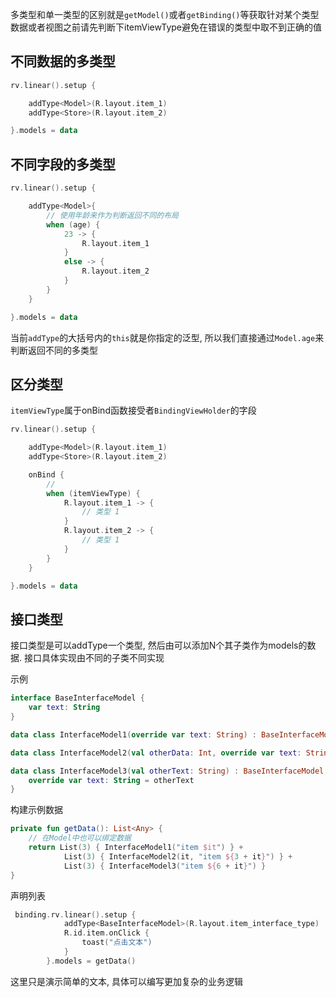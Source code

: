 多类型和单一类型的区别就是`getModel()`或者`getBinding()`等获取针对某个类型数据或者视图之前请先判断下itemViewType避免在错误的类型中取不到正确的值

## 不同数据的多类型

```kotlin
rv.linear().setup {

    addType<Model>(R.layout.item_1)
    addType<Store>(R.layout.item_2)

}.models = data
```



## 不同字段的多类型

```kotlin
rv.linear().setup {

    addType<Model>{
        // 使用年龄来作为判断返回不同的布局
        when (age) {
            23 -> {
                R.layout.item_1
            }
            else -> {
                R.layout.item_2
            }
        }
    }

}.models = data
```
当前`addType`的大括号内的`this`就是你指定的泛型, 所以我们直接通过`Model.age`来判断返回不同的多类型



## 区分类型

`itemViewType`属于onBind函数接受者`BindingViewHolder`的字段



```kotlin
rv.linear().setup {

    addType<Model>(R.layout.item_1)
    addType<Store>(R.layout.item_2)

    onBind {
		// 
        when (itemViewType) {
            R.layout.item_1 -> {
				// 类型 1
            }
            R.layout.item_2 -> {
                // 类型 1
            }
        }
    }

}.models = data
```

## 接口类型

接口类型是可以addType一个类型, 然后由可以添加N个其子类作为models的数据. 接口具体实现由不同的子类不同实现

示例

```kotlin
interface BaseInterfaceModel {
    var text: String
}

data class InterfaceModel1(override var text: String) : BaseInterfaceModel

data class InterfaceModel2(val otherData: Int, override var text: String) : BaseInterfaceModel

data class InterfaceModel3(val otherText: String) : BaseInterfaceModel {
    override var text: String = otherText
}
```

构建示例数据

```kotlin
private fun getData(): List<Any> {
    // 在Model中也可以绑定数据
    return List(3) { InterfaceModel1("item $it") } +
            List(3) { InterfaceModel2(it, "item ${3 + it}") } +
            List(3) { InterfaceModel3("item ${6 + it}") }
}
```

声明列表

```kotlin
 binding.rv.linear().setup {
            addType<BaseInterfaceModel>(R.layout.item_interface_type)
            R.id.item.onClick {
                toast("点击文本")
            }
        }.models = getData()
```

这里只是演示简单的文本, 具体可以编写更加复杂的业务逻辑